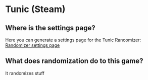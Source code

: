 # Tunic (Steam)

## Where is the settings page?

Here you can generate a settings page for the Tunic Rancomizer: [Randomizer settings page](../player-settings)

## What does randomization do to this game?

It randomizes stuff

